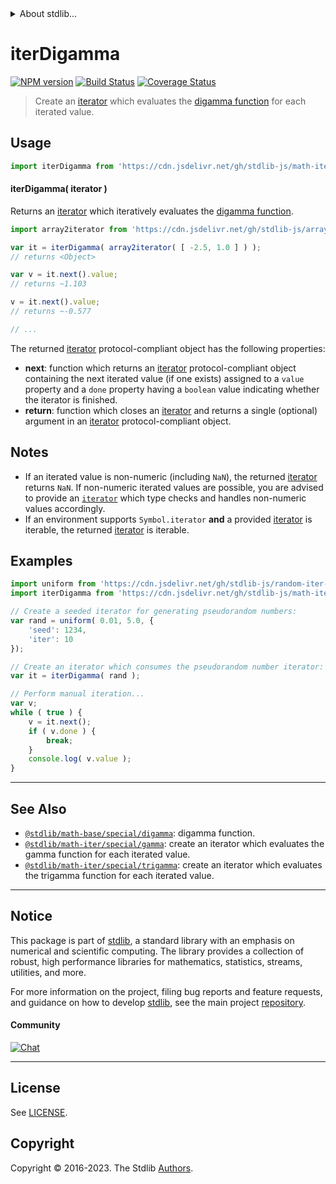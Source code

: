 <!--

@license Apache-2.0

Copyright (c) 2020 The Stdlib Authors.

Licensed under the Apache License, Version 2.0 (the "License");
you may not use this file except in compliance with the License.
You may obtain a copy of the License at

   http://www.apache.org/licenses/LICENSE-2.0

Unless required by applicable law or agreed to in writing, software
distributed under the License is distributed on an "AS IS" BASIS,
WITHOUT WARRANTIES OR CONDITIONS OF ANY KIND, either express or implied.
See the License for the specific language governing permissions and
limitations under the License.

-->


<details>
  <summary>
    About stdlib...
  </summary>
  <p>We believe in a future in which the web is a preferred environment for numerical computation. To help realize this future, we've built stdlib. stdlib is a standard library, with an emphasis on numerical and scientific computation, written in JavaScript (and C) for execution in browsers and in Node.js.</p>
  <p>The library is fully decomposable, being architected in such a way that you can swap out and mix and match APIs and functionality to cater to your exact preferences and use cases.</p>
  <p>When you use stdlib, you can be absolutely certain that you are using the most thorough, rigorous, well-written, studied, documented, tested, measured, and high-quality code out there.</p>
  <p>To join us in bringing numerical computing to the web, get started by checking us out on <a href="https://github.com/stdlib-js/stdlib">GitHub</a>, and please consider <a href="https://opencollective.com/stdlib">financially supporting stdlib</a>. We greatly appreciate your continued support!</p>
</details>

# iterDigamma

[![NPM version][npm-image]][npm-url] [![Build Status][test-image]][test-url] [![Coverage Status][coverage-image]][coverage-url] <!-- [![dependencies][dependencies-image]][dependencies-url] -->

> Create an [iterator][mdn-iterator-protocol] which evaluates the [digamma function][@stdlib/math/base/special/digamma] for each iterated value.

<!-- Section to include introductory text. Make sure to keep an empty line after the intro `section` element and another before the `/section` close. -->

<section class="intro">

</section>

<!-- /.intro -->

<!-- Package usage documentation. -->



<section class="usage">

## Usage

```javascript
import iterDigamma from 'https://cdn.jsdelivr.net/gh/stdlib-js/math-iter-special-digamma@v0.1.0-deno/mod.js';
```

#### iterDigamma( iterator )

Returns an [iterator][mdn-iterator-protocol] which iteratively evaluates the [digamma function][@stdlib/math/base/special/digamma].

```javascript
import array2iterator from 'https://cdn.jsdelivr.net/gh/stdlib-js/array-to-iterator@deno/mod.js';

var it = iterDigamma( array2iterator( [ -2.5, 1.0 ] ) );
// returns <Object>

var v = it.next().value;
// returns ~1.103

v = it.next().value;
// returns ~-0.577

// ...
```

The returned [iterator][mdn-iterator-protocol] protocol-compliant object has the following properties:

-   **next**: function which returns an [iterator][mdn-iterator-protocol] protocol-compliant object containing the next iterated value (if one exists) assigned to a `value` property and a `done` property having a `boolean` value indicating whether the iterator is finished.
-   **return**: function which closes an [iterator][mdn-iterator-protocol] and returns a single (optional) argument in an [iterator][mdn-iterator-protocol] protocol-compliant object.

</section>

<!-- /.usage -->

<!-- Package usage notes. Make sure to keep an empty line after the `section` element and another before the `/section` close. -->

<section class="notes">

## Notes

-   If an iterated value is non-numeric (including `NaN`), the returned [iterator][mdn-iterator-protocol] returns `NaN`. If non-numeric iterated values are possible, you are advised to provide an [`iterator`][mdn-iterator-protocol] which type checks and handles non-numeric values accordingly.
-   If an environment supports `Symbol.iterator` **and** a provided [iterator][mdn-iterator-protocol] is iterable, the returned [iterator][mdn-iterator-protocol] is iterable.

</section>

<!-- /.notes -->

<!-- Package usage examples. -->

<section class="examples">

## Examples

<!-- eslint no-undef: "error" -->

```javascript
import uniform from 'https://cdn.jsdelivr.net/gh/stdlib-js/random-iter-uniform@deno/mod.js';
import iterDigamma from 'https://cdn.jsdelivr.net/gh/stdlib-js/math-iter-special-digamma@v0.1.0-deno/mod.js';

// Create a seeded iterator for generating pseudorandom numbers:
var rand = uniform( 0.01, 5.0, {
    'seed': 1234,
    'iter': 10
});

// Create an iterator which consumes the pseudorandom number iterator:
var it = iterDigamma( rand );

// Perform manual iteration...
var v;
while ( true ) {
    v = it.next();
    if ( v.done ) {
        break;
    }
    console.log( v.value );
}
```

</section>

<!-- /.examples -->

<!-- Section to include cited references. If references are included, add a horizontal rule *before* the section. Make sure to keep an empty line after the `section` element and another before the `/section` close. -->

<section class="references">

</section>

<!-- /.references -->

<!-- Section for related `stdlib` packages. Do not manually edit this section, as it is automatically populated. -->

<section class="related">

* * *

## See Also

-   <span class="package-name">[`@stdlib/math-base/special/digamma`][@stdlib/math/base/special/digamma]</span><span class="delimiter">: </span><span class="description">digamma function.</span>
-   <span class="package-name">[`@stdlib/math-iter/special/gamma`][@stdlib/math/iter/special/gamma]</span><span class="delimiter">: </span><span class="description">create an iterator which evaluates the gamma function for each iterated value.</span>
-   <span class="package-name">[`@stdlib/math-iter/special/trigamma`][@stdlib/math/iter/special/trigamma]</span><span class="delimiter">: </span><span class="description">create an iterator which evaluates the trigamma function for each iterated value.</span>

</section>

<!-- /.related -->

<!-- Section for all links. Make sure to keep an empty line after the `section` element and another before the `/section` close. -->


<section class="main-repo" >

* * *

## Notice

This package is part of [stdlib][stdlib], a standard library with an emphasis on numerical and scientific computing. The library provides a collection of robust, high performance libraries for mathematics, statistics, streams, utilities, and more.

For more information on the project, filing bug reports and feature requests, and guidance on how to develop [stdlib][stdlib], see the main project [repository][stdlib].

#### Community

[![Chat][chat-image]][chat-url]

---

## License

See [LICENSE][stdlib-license].


## Copyright

Copyright &copy; 2016-2023. The Stdlib [Authors][stdlib-authors].

</section>

<!-- /.stdlib -->

<!-- Section for all links. Make sure to keep an empty line after the `section` element and another before the `/section` close. -->

<section class="links">

[npm-image]: http://img.shields.io/npm/v/@stdlib/math-iter-special-digamma.svg
[npm-url]: https://npmjs.org/package/@stdlib/math-iter-special-digamma

[test-image]: https://github.com/stdlib-js/math-iter-special-digamma/actions/workflows/test.yml/badge.svg?branch=v0.1.0
[test-url]: https://github.com/stdlib-js/math-iter-special-digamma/actions/workflows/test.yml?query=branch:v0.1.0

[coverage-image]: https://img.shields.io/codecov/c/github/stdlib-js/math-iter-special-digamma/main.svg
[coverage-url]: https://codecov.io/github/stdlib-js/math-iter-special-digamma?branch=main

<!--

[dependencies-image]: https://img.shields.io/david/stdlib-js/math-iter-special-digamma.svg
[dependencies-url]: https://david-dm.org/stdlib-js/math-iter-special-digamma/main

-->

[chat-image]: https://img.shields.io/gitter/room/stdlib-js/stdlib.svg
[chat-url]: https://app.gitter.im/#/room/#stdlib-js_stdlib:gitter.im

[stdlib]: https://github.com/stdlib-js/stdlib

[stdlib-authors]: https://github.com/stdlib-js/stdlib/graphs/contributors

[umd]: https://github.com/umdjs/umd
[es-module]: https://developer.mozilla.org/en-US/docs/Web/JavaScript/Guide/Modules

[deno-url]: https://github.com/stdlib-js/math-iter-special-digamma/tree/deno
[umd-url]: https://github.com/stdlib-js/math-iter-special-digamma/tree/umd
[esm-url]: https://github.com/stdlib-js/math-iter-special-digamma/tree/esm
[branches-url]: https://github.com/stdlib-js/math-iter-special-digamma/blob/main/branches.md

[stdlib-license]: https://raw.githubusercontent.com/stdlib-js/math-iter-special-digamma/main/LICENSE

[mdn-iterator-protocol]: https://developer.mozilla.org/en-US/docs/Web/JavaScript/Reference/Iteration_protocols#The_iterator_protocol

<!-- <related-links> -->

[@stdlib/math/base/special/digamma]: https://github.com/stdlib-js/math-base-special-digamma/tree/deno

[@stdlib/math/iter/special/gamma]: https://github.com/stdlib-js/math-iter-special-gamma/tree/deno

[@stdlib/math/iter/special/trigamma]: https://github.com/stdlib-js/math-iter-special-trigamma/tree/deno

<!-- </related-links> -->

</section>

<!-- /.links -->
